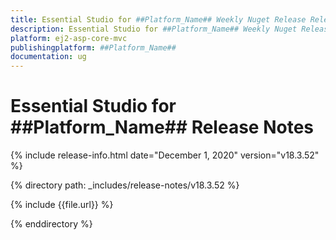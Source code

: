 ```yaml
---
title: Essential Studio for ##Platform_Name## Weekly Nuget Release Release Notes  
description: Essential Studio for ##Platform_Name## Weekly Nuget Release Release Notes  
platform: ej2-asp-core-mvc
publishingplatform: ##Platform_Name##
documentation: ug
---
```


# Essential Studio for  ##Platform_Name##  Release Notes  

{% include release-info.html date="December 1, 2020"   version="v18.3.52"  %} 

{% directory path: _includes/release-notes/v18.3.52 %}

{% include {{file.url}} %}

{% enddirectory %}
